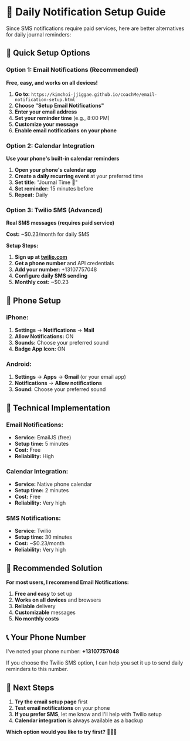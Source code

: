 # 📧 Daily Notification Setup Guide

Since SMS notifications require paid services, here are better alternatives for daily journal reminders:

## 🚀 Quick Setup Options

### Option 1: Email Notifications (Recommended)
**Free, easy, and works on all devices!**

1. **Go to:** `https://kimchoi-jjiggae.github.io/coachMe/email-notification-setup.html`
2. **Choose "Setup Email Notifications"**
3. **Enter your email address**
4. **Set your reminder time** (e.g., 8:00 PM)
5. **Customize your message**
6. **Enable email notifications on your phone**

### Option 2: Calendar Integration
**Use your phone's built-in calendar reminders**

1. **Open your phone's calendar app**
2. **Create a daily recurring event** at your preferred time
3. **Set title:** "Journal Time 📝"
4. **Set reminder:** 15 minutes before
5. **Repeat:** Daily

### Option 3: Twilio SMS (Advanced)
**Real SMS messages (requires paid service)**

**Cost:** ~$0.23/month for daily SMS

**Setup Steps:**
1. **Sign up at [twilio.com](https://twilio.com)**
2. **Get a phone number** and API credentials
3. **Add your number:** +13107757048
4. **Configure daily SMS sending**
5. **Monthly cost:** ~$0.23

## 📱 Phone Setup

### iPhone:
1. **Settings** → **Notifications** → **Mail**
2. **Allow Notifications:** ON
3. **Sounds:** Choose your preferred sound
4. **Badge App Icon:** ON

### Android:
1. **Settings** → **Apps** → **Gmail** (or your email app)
2. **Notifications** → **Allow notifications**
3. **Sound:** Choose your preferred sound

## 🔧 Technical Implementation

### Email Notifications:
- **Service:** EmailJS (free)
- **Setup time:** 5 minutes
- **Cost:** Free
- **Reliability:** High

### Calendar Integration:
- **Service:** Native phone calendar
- **Setup time:** 2 minutes
- **Cost:** Free
- **Reliability:** Very high

### SMS Notifications:
- **Service:** Twilio
- **Setup time:** 30 minutes
- **Cost:** ~$0.23/month
- **Reliability:** Very high

## 🎯 Recommended Solution

**For most users, I recommend Email Notifications:**

1. **Free and easy** to set up
2. **Works on all devices** and browsers
3. **Reliable** delivery
4. **Customizable** messages
5. **No monthly costs**

## 📞 Your Phone Number

I've noted your phone number: **+13107757048**

If you choose the Twilio SMS option, I can help you set it up to send daily reminders to this number.

## 🚀 Next Steps

1. **Try the email setup page** first
2. **Test email notifications** on your phone
3. **If you prefer SMS**, let me know and I'll help with Twilio setup
4. **Calendar integration** is always available as a backup

**Which option would you like to try first?** 📧📅📱
